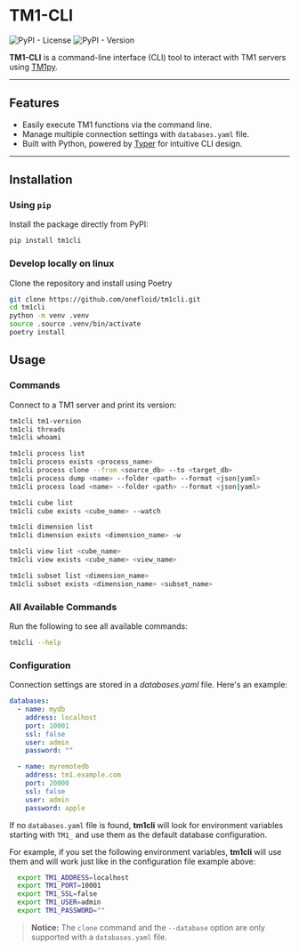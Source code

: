 # TM1-CLI

![PyPI - License](https://img.shields.io/pypi/l/tm1cli)
![PyPI - Version](https://img.shields.io/pypi/v/tm1cli)

**TM1-CLI** is a command-line interface (CLI) tool to interact with TM1 servers using [TM1py](https://github.com/cubewise-code/tm1py).

---

## Features

- Easily execute TM1 functions via the command line.
- Manage multiple connection settings with `databases.yaml` file.
- Built with Python, powered by [Typer](https://typer.tiangolo.com/) for intuitive CLI design.

---

## Installation

### Using `pip`
Install the package directly from PyPI:

```bash
pip install tm1cli
```

### Develop locally on linux

Clone the repository and install using Poetry

```bash
git clone https://github.com/onefloid/tm1cli.git
cd tm1cli
python -m venv .venv
source .source .venv/bin/activate
poetry install
```

## Usage

### Commands

Connect to a TM1 server and print its version:

```bash
tm1cli tm1-version
tm1cli threads
tm1cli whoami

tm1cli process list
tm1cli process exists <process_name>
tm1cli process clone --from <source_db> --to <target_db>
tm1cli process dump <name> --folder <path> --format <json|yaml>
tm1cli process load <name> --folder <path> --format <json|yaml>

tm1cli cube list
tm1cli cube exists <cube_name> --watch

tm1cli dimension list
tm1cli dimension exists <dimension_name> -w

tm1cli view list <cube_name>
tm1cli view exists <cube_name> <view_name>

tm1cli subset list <dimension_name>
tm1cli subset exists <dimension_name> <subset_name>
```

### All Available Commands

Run the following to see all available commands:

```bash
tm1cli --help
```

### Configuration

Connection settings are stored in a _databases.yaml_ file. Here's an example:

```yaml
databases:
  - name: mydb
    address: localhost
    port: 10001
    ssl: false
    user: admin
    password: ""

  - name: myremotedb
    address: tm1.example.com
    port: 20000
    ssl: false
    user: admin
    password: apple
```

If no `databases.yaml` file is found, **tm1cli** will look for environment variables starting with `TM1_` and use them as the default database configuration.

For example, if you set the following environment variables, **tm1cli** will use them and will work just like in the configuration file example above:

```bash
  export TM1_ADDRESS=localhost
  export TM1_PORT=10001
  export TM1_SSL=false
  export TM1_USER=admin
  export TM1_PASSWORD=""
```

> **Notice:** The `clone` command and the `--database` option are only supported with a `databases.yaml` file.
